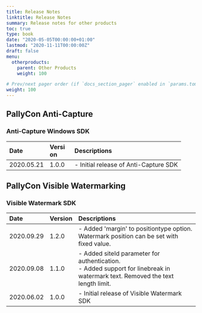 ```yaml
---
title: Release Notes
linktitle: Release Notes
summary: Release notes for other products
toc: true
type: book
date: "2020-05-05T00:00:00+01:00"
lastmod: "2020-11-11T00:00:00Z"
draft: false
menu:
  otherproducts:
    parent: Other Products
    weight: 100

# Prev/next pager order (if `docs_section_pager` enabled in `params.toml`)
weight: 100
---
```


## PallyCon Anti-Capture

### Anti-Capture Windows SDK

|<div style="width:90px">Date</div> |<div style="width:50px">Version</div> |Descriptions |
|:---|:---|:---|
| 2020.05.21 | 1.0.0 |- Initial release of Anti-Capture SDK|

## PallyCon Visible Watermarking

### Visible Watermark SDK

|Date |Version |Descriptions |
|:---|:---|:---|
| 2020.09.29 | 1.2.0 |- Added 'margin' to positiontype option. Watermark position can be set with fixed value.|
| 2020.09.08 | 1.1.0 |- Added siteId parameter for authentication.<br>- Added support for linebreak in watermark text. Removed the text length limit. |
| 2020.06.02 | 1.0.0 |- Initial release of Visible Watermark SDK|
